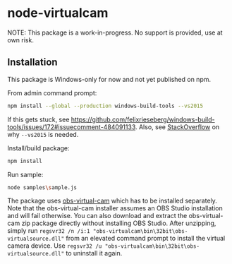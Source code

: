 # node-virtualcam

NOTE: This package is a work-in-progress. No support is provided, use at own risk.

## Installation

This package is Windows-only for now and not yet published on npm.

From admin command prompt:
```sh
npm install --global --production windows-build-tools --vs2015
```
If this gets stuck, see https://github.com/felixrieseberg/windows-build-tools/issues/172#issuecomment-484091133.
Also, see [StackOverflow](https://stackoverflow.com/questions/21658832/npm-install-error-msb3428-could-not-load-the-visual-c-component-vcbuild-ex#comment91997415_39235952) on why `--vs2015` is needed.

Install/build package:
```sh
npm install
```

Run sample:
```sh
node samples\sample.js
```

The package uses [obs-virtual-cam](https://github.com/Fenrirthviti/obs-virtual-cam/releases) which has to be installed separately. Note that the obs-virtual-cam installer assumes an OBS Studio installation and will fail otherwise. You can also download and extract the obs-virtual-cam zip package directly without installing OBS Studio. After unzipping, simply run `regsvr32 /n /i:1 "obs-virtualcam\bin\32bit\obs-virtualsource.dll"` from an elevated command prompt to install the virtual camera device. Use `regsvr32 /u "obs-virtualcam\bin\32bit\obs-virtualsource.dll"` to uninstall it again.


